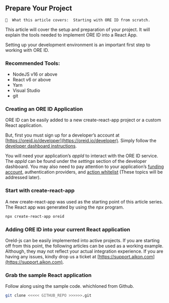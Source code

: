 ## Prepare Your Project

```text
📢  What this article covers:  Starting with ORE ID from scratch.
```

This article will cover the setup and preparation of your project.  It will explain the tools needed to implement ORE ID into a React App.

Setting up your development environment is an important first step to working with ORE ID.

### Recommended Tools:

- NodeJS v16 or above
- React v6 or above
- Yarn
- Visual Studio
- git

### Creating an ORE ID Application

ORE ID can be easily added to a new create-react-app project or a custom React application.  

But, first you must sign up for a developer’s account at [https://oreid.io/developer](https://oreid.io/developer).  Simply follow the [developer dashboard instructions](https://www.notion.so/Developer-Dashboard-e8828eec687e4e9bbd4673582f79542b).  

You will need your application’s *appId* to interact with the ORE ID service.  The *appId* can be found under the *settings* section of the developer dashboard.  You may also need to pay attention to your application’s [funding account](https://www.notion.so/Funding-Account-60441b1822c94b89b10ab3987ab53074), authentication providers, and [action whitelist](https://www.notion.so/Whitelisting-blockchain-actions-9027fd7f7e3e4463b9fd13dfaf06f59e) (These topics will be addressed later). 

### Start with create-react-app

A new create-react-app was used as the starting point of this article series.  The React app was generated by using the *npx* program.

```bash
npx create-react-app oreid
```

### Adding ORE ID into your current React application

OreId-js can be easily implemented into active projects.  If you are starting off from this point, the following articles can be used as a working example.  Although, they may not reflect your actual integration experience.  If you are having any issues, kindly drop us a ticket at [https://support.aikon.com](https://support.aikon.com).

### Grab the sample React application

Follow along using the sample code. whichloned from Github.

```bash
git clone <<<<< GITHUB_REPO >>>>>>.git
```
